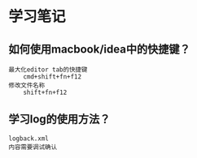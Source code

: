 # 学习笔记

## 如何使用macbook/idea中的快捷键？

```textmate
最大化editor tab的快捷键
    cmd+shift+fn+f12
修改文件名称
    shift+fn+f12
```

## 学习log的使用方法？

```textmate
logback.xml
内容需要调试确认
```